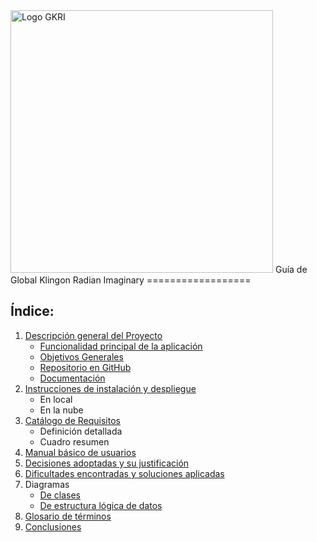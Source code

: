 <img src="https://github.com/carlosgarcia8/gkri/raw/master/web/images/logo.png" width="420" title="Logo GKRI">
Guía de Global Klingon Radian Imaginary
==================

## Índice:
1. [Descripción general del Proyecto](descripcion-general.md)
    * [Funcionalidad principal de la aplicación](descripcion-general.md)
    * [Objetivos Generales](descripcion-general.md)
    * [Repositorio en GitHub](https://github.com/carlosgarcia8/gkri)
    * [Documentación](https://carlosgarcia8.github.io/gkri/)
2. [Instrucciones de instalación y despliegue](instrucciones.md)
    * En local
    * En la nube
3. [Catálogo de Requisitos](requisitos.md)
    * Definición detallada
    * Cuadro resumen
4. [Manual básico de usuarios](manual.md)
5. [Decisiones adoptadas y su justificación](decisiones.md)
6. [Dificultades encontradas y soluciones aplicadas](dificultades.md)
7. Diagramas
    * [De clases](https://github.com/carlosgarcia8/gkri/raw/master/guia/images/diagrama-clase.png)
    * [De estructura lógica de datos](https://github.com/carlosgarcia8/gkri/raw/master/guia/images/diagrama-logico.png)
8. [Glosario de términos](glosario.md)
9. [Conclusiones](conclusiones.md)
